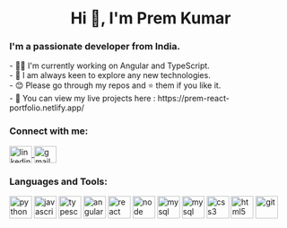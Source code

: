 <h1 align="center">Hi 👋, I'm Prem Kumar</h1>

<h3 >I'm a passionate developer from India.</h3>
- 👨‍💻 I'm currently working on Angular and TypeScript.<br>
- 🔎 I am always keen to explore any new technologies. <br>
- 😊 Please go through my repos and ⭐ them if you like it. <br>
- 🔗 You can view my live projects here : https://prem-react-portfolio.netlify.app/

<h3 align="left">Connect with me:</h3>
<p align="left">
    <a href="https://linkedin.com/in/premforreal" target="blank">
        <img align="center" src="https://www.svgrepo.com/show/138936/linkedin.svg" alt="linkedin" height="30" width="40" />
    </a>
    <a href="mailto:premalakuntah@gmail.com">
        <img align="center" src="https://www.svgrepo.com/show/223047/gmail.svg" alt="gmail" height="30" width="40">
    </a>
</p>

<h3 align="left">Languages and Tools:</h3>

<p align="left">   
<img src="https://www.svgrepo.com/show/452091/python.svg" alt="python" width="40" height="40" />
<img src="https://www.svgrepo.com/show/349419/javascript.svg" alt="javascript" width="40" height="40"/> 
<img src="https://www.svgrepo.com/show/349540/typescript.svg" alt="typescript" width="40" height="40" />
<img src="https://www.svgrepo.com/show/452156/angular.svg" alt="angular" width="40" height="40" />
<img src="https://www.svgrepo.com/show/354259/react.svg" alt="react" width="40" height="40"/> 
<img src="https://www.svgrepo.com/show/303266/nodejs-icon-logo.svg" alt="node" width="40" height="40" />
<img src="https://www.svgrepo.com/show/303251/mysql-logo.svg" alt="mysql" width="40" height="40" />
<img src="https://www.svgrepo.com/show/373845/mongo.svg" alt="mysql" width="40" height="40" />
<img src="https://www.svgrepo.com/show/303481/css-3-logo.svg" alt="css3" width="40" height="40"/> 
<img src="https://www.svgrepo.com/show/183637/html5.svg" alt="html5" width="40" height="40"/> 
<img src="https://www.svgrepo.com/show/452210/git.svg" alt="git" width="40" height="40"/>
</p>

